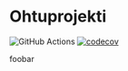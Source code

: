 # Ohtuprojekti
![GitHub Actions](https://github.com/yuzamonkey/ot-miniprojekti/actions/workflows/gradle.yml/badge.svg)
[![codecov](https://codecov.io/gh/yuzamonkey/ot-miniprojekti/branch/main/graph/badge.svg?token=FzoGfVPtB8)](https://codecov.io/gh/yuzamonkey/ot-miniprojekti)

foobar
